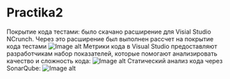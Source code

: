 # Practika2
Покрытие кода тестами: было скачано расширение для Visial Studio NCrunch. Через это расширение был выполнен рассчет на покрытие кода тестами 
![Image alt](https://sun9-3.userapi.com/impg/tgmH8d2TCObyDINE0Y1Y5_IwcBJYxUfbh1bIdw/HjsXaUxLXs0.jpg?size=1920x1080&quality=95&sign=2119f2889d99ee07208454b2e62f11d1&type=album)
Метрики кода в Visual Studio предоставляют разработчикам набор показателей, которые помогают анализировать качество и сложность кода:
![Image alt](https://sun9-78.userapi.com/impg/7xmoZyKV4gf2L72foT4tNVIpqmbxen-phd3tjQ/XW8UiX-oH_M.jpg?size=1565x743&quality=95&sign=031862ba017c42ff828dcf8a19386acd&type=album)
Статический анализ кода через SonarQube: 
![Image alt](https://sun9-67.userapi.com/impg/seH1mh3J07qGcA6OLa-_eatOidMjg3auVYrgMw/9Dcm_Nzb9M8.jpg?size=1920x1080&quality=95&sign=26489e07230c3abf2010b272a5ae5334&type=album)
 
